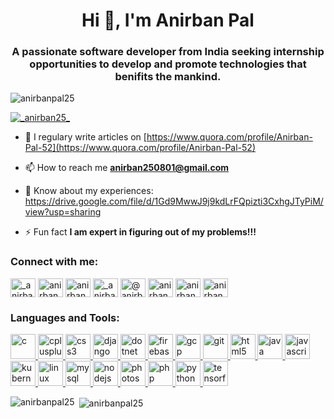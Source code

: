 <h1 align="center">Hi 👋, I'm Anirban Pal</h1>
<h3 align="center">A passionate software developer from India seeking internship opportunities to develop and promote technologies that benifits the mankind.</h3>

<p align="left"> <img src="https://komarev.com/ghpvc/?username=anirbanpal25&label=Profile%20views&color=0e75b6&style=flat" alt="anirbanpal25" /> </p>

<p align="left"> <a href="https://twitter.com/_anirban25_" target="blank"><img src="https://img.shields.io/twitter/follow/_anirban25_?logo=twitter&style=for-the-badge" alt="_anirban25_" /></a> </p>

- 📝 I regulary write articles on [https://www.quora.com/profile/Anirban-Pal-52](https://www.quora.com/profile/Anirban-Pal-52)

- 📫 How to reach me **anirban250801@gmail.com**

- 📄 Know about my experiences: https://drive.google.com/file/d/1Gd9MwwJ9j9kdLrFQpizti3CxhgJTyPiM/view?usp=sharing

- ⚡ Fun fact **I am expert in figuring out of my problems!!!**

<h3 align="left">Connect with me:</h3>
<p align="left">
<a href="https://twitter.com/_anirban25_" target="blank"><img align="center" src="https://cdn.jsdelivr.net/npm/simple-icons@3.0.1/icons/twitter.svg" alt="_anirban25_" height="30" width="40" /></a>
<a href="https://linkedin.com/in/anirbanpal25" target="blank"><img align="center" src="https://cdn.jsdelivr.net/npm/simple-icons@3.0.1/icons/linkedin.svg" alt="anirbanpal25" height="30" width="40" /></a>
<a href="https://fb.com/anirbanpal25" target="blank"><img align="center" src="https://cdn.jsdelivr.net/npm/simple-icons@3.0.1/icons/facebook.svg" alt="anirbanpal25" height="30" width="40" /></a>
<a href="https://instagram.com/_anirban25_" target="blank"><img align="center" src="https://cdn.jsdelivr.net/npm/simple-icons@3.0.1/icons/instagram.svg" alt="_anirban25_" height="30" width="40" /></a>
<a href="https://medium.com/@anirban25" target="blank"><img align="center" src="https://cdn.jsdelivr.net/npm/simple-icons@3.0.1/icons/medium.svg" alt="@anirban25" height="30" width="40" /></a>
<a href="https://www.codechef.com/users/anirban25" target="blank"><img align="center" src="https://cdn.jsdelivr.net/npm/simple-icons@3.1.0/icons/codechef.svg" alt="anirban25" height="30" width="40" /></a>
<a href="https://www.hackerrank.com/anirban25" target="blank"><img align="center" src="https://cdn.jsdelivr.net/npm/simple-icons@3.0.1/icons/hackerrank.svg" alt="anirban25" height="30" width="40" /></a>
<a href="https://auth.geeksforgeeks.org/user/anirban25" target="blank"><img align="center" src="https://cdn.jsdelivr.net/npm/simple-icons@3.0.1/icons/geeksforgeeks.svg" alt="anirban25" height="30" width="40" /></a>
</p>

<h3 align="left">Languages and Tools:</h3>
<p align="left"> <a href="https://www.cprogramming.com/" target="_blank"> <img src="https://devicons.github.io/devicon/devicon.git/icons/c/c-original.svg" alt="c" width="40" height="40"/> </a> <a href="https://www.w3schools.com/cpp/" target="_blank"> <img src="https://devicons.github.io/devicon/devicon.git/icons/cplusplus/cplusplus-original.svg" alt="cplusplus" width="40" height="40"/> </a> <a href="https://www.w3schools.com/css/" target="_blank"> <img src="https://devicons.github.io/devicon/devicon.git/icons/css3/css3-original-wordmark.svg" alt="css3" width="40" height="40"/> </a> <a href="https://www.djangoproject.com/" target="_blank"> <img src="https://devicons.github.io/devicon/devicon.git/icons/django/django-original.svg" alt="django" width="40" height="40"/> </a> <a href="https://dotnet.microsoft.com/" target="_blank"> <img src="https://devicons.github.io/devicon/devicon.git/icons/dot-net/dot-net-original-wordmark.svg" alt="dotnet" width="40" height="40"/> </a> <a href="https://firebase.google.com/" target="_blank"> <img src="https://www.vectorlogo.zone/logos/firebase/firebase-icon.svg" alt="firebase" width="40" height="40"/> </a> <a href="https://cloud.google.com" target="_blank"> <img src="https://www.vectorlogo.zone/logos/google_cloud/google_cloud-icon.svg" alt="gcp" width="40" height="40"/> </a> <a href="https://git-scm.com/" target="_blank"> <img src="https://www.vectorlogo.zone/logos/git-scm/git-scm-icon.svg" alt="git" width="40" height="40"/> </a> <a href="https://www.w3.org/html/" target="_blank"> <img src="https://devicons.github.io/devicon/devicon.git/icons/html5/html5-original-wordmark.svg" alt="html5" width="40" height="40"/> </a> <a href="https://www.java.com" target="_blank"> <img src="https://devicons.github.io/devicon/devicon.git/icons/java/java-original-wordmark.svg" alt="java" width="40" height="40"/> </a> <a href="https://developer.mozilla.org/en-US/docs/Web/JavaScript" target="_blank"> <img src="https://devicons.github.io/devicon/devicon.git/icons/javascript/javascript-original.svg" alt="javascript" width="40" height="40"/> </a> <a href="https://kubernetes.io" target="_blank"> <img src="https://www.vectorlogo.zone/logos/kubernetes/kubernetes-icon.svg" alt="kubernetes" width="40" height="40"/> </a> <a href="https://www.linux.org/" target="_blank"> <img src="https://devicons.github.io/devicon/devicon.git/icons/linux/linux-original.svg" alt="linux" width="40" height="40"/> </a> <a href="https://www.mysql.com/" target="_blank"> <img src="https://devicons.github.io/devicon/devicon.git/icons/mysql/mysql-original-wordmark.svg" alt="mysql" width="40" height="40"/> </a> <a href="https://nodejs.org" target="_blank"> <img src="https://devicons.github.io/devicon/devicon.git/icons/nodejs/nodejs-original-wordmark.svg" alt="nodejs" width="40" height="40"/> </a> <a href="https://www.photoshop.com/en" target="_blank"> <img src="https://devicons.github.io/devicon/devicon.git/icons/photoshop/photoshop-plain.svg" alt="photoshop" width="40" height="40"/> </a> <a href="https://www.php.net" target="_blank"> <img src="https://devicons.github.io/devicon/devicon.git/icons/php/php-original.svg" alt="php" width="40" height="40"/> </a> <a href="https://www.python.org" target="_blank"> <img src="https://devicons.github.io/devicon/devicon.git/icons/python/python-original.svg" alt="python" width="40" height="40"/> </a> <a href="https://www.tensorflow.org" target="_blank"> <img src="https://www.vectorlogo.zone/logos/tensorflow/tensorflow-icon.svg" alt="tensorflow" width="40" height="40"/> </a> </p>

<p><img align="left" src="https://github-readme-stats.vercel.app/api/top-langs?username=anirbanpal25&show_icons=true&locale=en&layout=compact" alt="anirbanpal25" /></p>

<p>&nbsp;<img align="center" src="https://github-readme-stats.vercel.app/api?username=anirbanpal25&show_icons=true&locale=en" alt="anirbanpal25" /></p>
